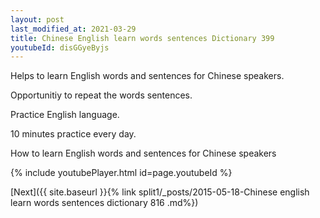 ```yaml
---
layout: post
last_modified_at: 2021-03-29
title: Chinese English learn words sentences Dictionary 399 
youtubeId: disGGyeByjs
---
```

 
 
Helps to learn English words and sentences for Chinese speakers.

Opportunitiy to repeat the words sentences. 

Practice English language. 
 
10 minutes practice every day. 
 
How to learn English words and sentences for Chinese speakers 
 
{% include youtubePlayer.html id=page.youtubeId %}
 
 
[Next]({{ site.baseurl }}{% link  split1/_posts/2015-05-18-Chinese english learn words sentences dictionary 816 .md%})
 
